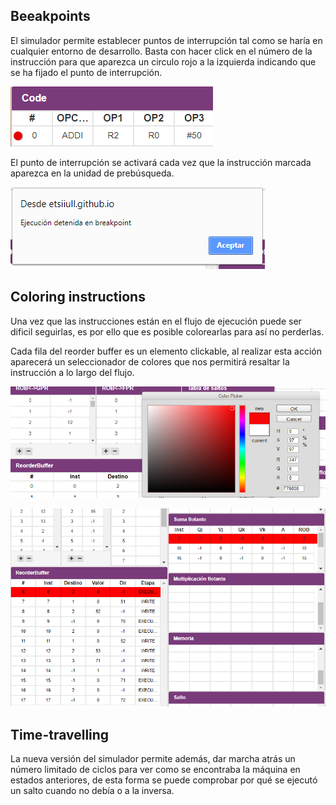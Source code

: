 
## Beeakpoints 

El simulador permite establecer puntos de interrupción tal como se haría en cualquier entorno de desarrollo. Basta con hacer click en el número de la instrucción para que aparezca un circulo rojo a la izquierda indicando que se ha fijado el punto de interrupción.

![Breakpoint](../imgs/breakpoint.png)

El punto de interrupción se activará cada vez que la instrucción marcada aparezca en la unidad de prebúsqueda.

![Execution stopped at breakpoint](../imgs/execution-stopped.png)

## Coloring instructions

Una vez que las instrucciones están en el flujo de ejecución puede ser dificil seguirlas, es por ello que es posible colorearlas para así no perderlas.

Cada fila del reorder buffer es un elemento clickable, al realizar esta acción aparecerá un seleccionador de colores que nos permitirá resaltar la instrucción a lo largo del flujo.

![Color picker](../imgs/color-picker.png)

![Colored instruction](../imgs/colored-instruction.png)

## Time-travelling

La nueva versión del simulador permite además, dar marcha atrás un número limitado de ciclos para ver como se encontraba la máquina en estados anteriores, de esta forma se puede comprobar por qué se ejecutó un salto cuando no debía o a la inversa.
